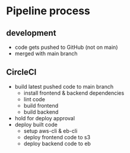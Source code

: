 # Pipeline process

## development

- code gets pushed to GitHub (not on main)
- merged with main branch

## CircleCI

- build latest pushed code to main branch
  - install frontend & backend dependencies
  - lint code
  - build frontend
  - build backend
- hold for deploy approval
- deploy built code
  - setup aws-cli & eb-cli
  - deploy frontend code to s3
  - deploy backend code to eb

